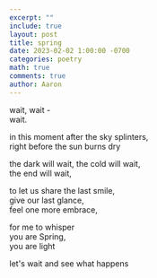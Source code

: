 ```yaml
---
excerpt: ""
include: true
layout: post
title: spring 
date: 2023-02-02 1:00:00 -0700
categories: poetry 
math: true
comments: true
author: Aaron
---
```


wait, wait -  
wait.  

in this moment after the sky splinters,  
right before the sun burns dry  

the dark will wait, the cold will wait,  
the end will wait,  

to let us share the last smile,  
give our last glance,  
feel one more embrace,  

for me to whisper  
you are Spring,  
you are light  

let's wait and see what happens
